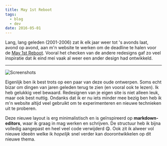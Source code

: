 ```yaml
---
title: May 1st Reboot
tags:
  - blog
  - dev
date: 2016-05-01
---
```


Lang, lang geleden (2001-2006) zat ik elk jaar weer tot 's avonds laat, avond op avond, aan m'n website te werken om de deadline te halen voor de [May 1st Reboot](http://www.may1reboot.com/). Vooral het checken van de andere redesigns gaf zo veel inspiratie dat ik eind mei vaak al weer een ander design had ontwikkeld.

---

![Screenshots](/static/images/uploads/screenshots.jpg "Paar oude redesigns")

Eigenlijk ben ik best trots op een paar van deze oude ontwerpen. Soms echt bizar om dingen van jaren geleden terug te zien (en vooral ook te lezen). Ik heb gelukkig veel bewaard. Redesignen van je eigen site is niet alleen leuk, maar ook best nuttig. Ondanks dat ik er nu iets minder mee bezig ben heb ik m'n website altijd veel gebruikt om te experimenteren en nieuwe technieken uit te proberen.

Deze nieuwe layout is erg minimalistisch en is geïnspireerd op __markdown-editors__, waar ik graag in mag werken en schrijven. De structuur heb ik bijna volledig aangepast en heel veel code verwijderd 😋. Ook zit ik alweer vol nieuwe ideeën welke ik _hopelijk_ snel verder kan doorontwikkelen op dit nieuwe thema.
